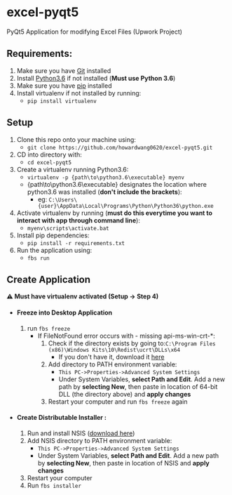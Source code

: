 # excel-pyqt5
PyQt5 Application for modifying Excel Files (Upwork Project)

## Requirements:
1. Make sure you have [Git](https://git-scm.com/downloads) installed
2. Install [Python3.6](https://www.python.org/downloads/release/python-360/) if not installed (**Must use Python 3.6**)
3. Make sure you have [pip](https://pip.pypa.io/en/stable/installing/) installed
4. Install virtualenv if not installed by running:
    - `pip install virtualenv`


## Setup

1. Clone this repo onto your machine using:
    - `git clone https://github.com/howardwang0620/excel-pyqt5.git`
2. CD into directory with:
    - `cd excel-pyqt5`
3. Create a virtualenv running Python3.6:
    - `virtualenv -p {path\to\python3.6\executable} myenv`
    - {path\to\python3.6\executable} designates the location where python3.6 was installed (**don't include the brackets**):
        - eg:  `C:\Users\{user}\AppData\Local\Programs\Python\Python36\python.exe`
4. Activate virtualenv by running (**must do this everytime you want to interact with app through command line**):
    - `myenv\scripts\activate.bat`
5. Install pip dependencies:
    - `pip install -r requirements.txt`
6. Run the application using:
    - `fbs run`

## Create Application
**:warning: Must have virtualenv activated (Setup -> Step 4)**

* #### Freeze into Desktop Application
    1. run `fbs freeze`
        * If FileNotFound error occurs with - missing api-ms-win-crt-*:
            1. Check if the directory exists by going to:`C:\Program Files (x86)\Windows Kits\10\Redist\ucrt\DLLs\x64`
                - If you don't have it, download it [here](https://developer.microsoft.com/en-us/windows/downloads/windows-10-sdk/)
            2. Add directory to PATH environment variable:
                * `This PC->Properties->Advanced System Settings`
                * Under System Variables, **select Path and Edit**. Add a new path by **selecting New**, then paste in location of 64-bit DLL (the directory above) and **apply changes**
            3. Restart your computer and run `fbs freeze` again


* #### Create Distributable Installer :
    1. Run and install NSIS ([download here](https://sourceforge.net/projects/nsis/files/NSIS%203/3.06.1/nsis-3.06.1-setup.exe/download?use_mirror=iweb&download=))
    2. Add NSIS directory to PATH environment variable:
        * `This PC->Properties->Advanced System Settings`
        * Under System Variables, **select Path and Edit**. Add a new path by **selecting New**, then paste in location of NSIS and **apply changes**
    3. Restart your computer
    3. Run `fbs installer`
